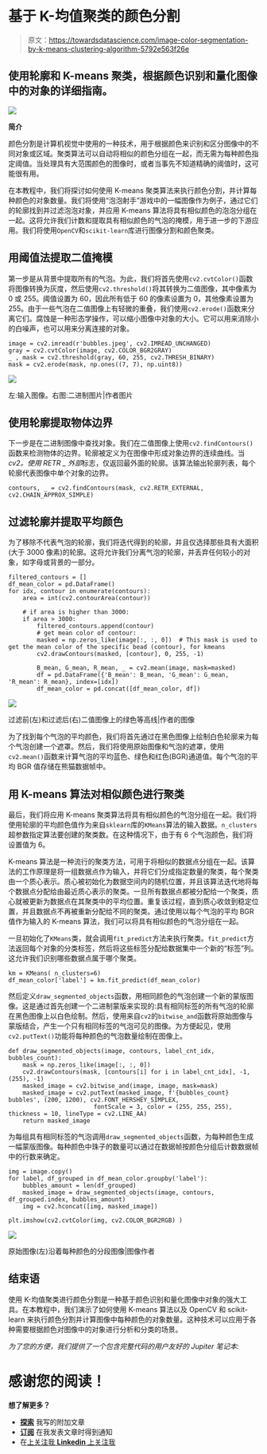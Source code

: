 # 基于 K-均值聚类的颜色分割

> 原文：<https://towardsdatascience.com/image-color-segmentation-by-k-means-clustering-algorithm-5792e563f26e>

## 使用轮廓和 K-means 聚类，根据颜色识别和量化图像中的对象的详细指南。

![](img/c6140fb0c399ee4a3e21f1376c3ba30a.png)

**简介**

颜色分割是计算机视觉中使用的一种技术，用于根据颜色来识别和区分图像中的不同对象或区域。聚类算法可以自动将相似的颜色分组在一起，而无需为每种颜色指定阈值。当处理具有大范围颜色的图像时，或者当事先不知道精确的阈值时，这可能很有用。

在本教程中，我们将探讨如何使用 K-means 聚类算法来执行颜色分割，并计算每种颜色的对象数量。我们将使用“泡泡射手”游戏中的一幅图像作为例子，通过它们的轮廓找到并过滤泡泡对象，并应用 K-means 算法将具有相似颜色的泡泡分组在一起。这将允许我们计数和提取具有相似颜色的气泡的掩模，用于进一步的下游应用。我们将使用`OpenCV`和`scikit-learn`库进行图像分割和颜色聚类。

## **用阈值法提取二值掩模**

第一步是从背景中提取所有的气泡。为此，我们将首先使用`cv2.cvtColor()`函数将图像转换为灰度，然后使用`cv2.threshold()`将其转换为二值图像，其中像素为 0 或 255。阈值设置为 60，因此所有低于 60 的像素设置为 0，其他像素设置为 255。由于一些气泡在二值图像上有轻微的重叠，我们使用`cv2.erode()`函数来分离它们。腐蚀是一种形态学操作，可以缩小图像中对象的大小。它可以用来消除小的白噪声，也可以用来分离连接的对象。

```
image = cv2.imread(r'bubbles.jpeg', cv2.IMREAD_UNCHANGED)
gray = cv2.cvtColor(image, cv2.COLOR_BGR2GRAY)
_ , mask = cv2.threshold(gray, 60, 255, cv2.THRESH_BINARY)
mask = cv2.erode(mask, np.ones((7, 7), np.uint8))
```

![](img/e46796d2b97e0cf1203a8a9ab14647a9.png)

左:输入图像。右图:二进制图片|作者图片

## **使用轮廓提取物体边界**

下一步是在二进制图像中查找对象。我们在二值图像上使用`cv2.findContours()`函数来检测物体的边界。轮廓被定义为在图像中形成对象边界的连续曲线。当 *cv2。使用 RETR _ 外部*标志，仅返回最外面的轮廓。该算法输出轮廓列表，每个轮廓代表图像中单个对象的边界。

```
contours, _ = cv2.findContours(mask, cv2.RETR_EXTERNAL, cv2.CHAIN_APPROX_SIMPLE)
```

## **过滤轮廓并提取平均颜色**

为了移除不代表气泡的轮廓，我们将迭代得到的轮廓，并且仅选择那些具有大面积(大于 3000 像素)的轮廓。这将允许我们分离气泡的轮廓，并丢弃任何较小的对象，如字母或背景的一部分。

```
filtered_contours = []
df_mean_color = pd.DataFrame()
for idx, contour in enumerate(contours):
    area = int(cv2.contourArea(contour))

    # if area is higher than 3000:
    if area > 3000:
        filtered_contours.append(contour)
        # get mean color of contour:
        masked = np.zeros_like(image[:, :, 0])  # This mask is used to get the mean color of the specific bead (contour), for kmeans
        cv2.drawContours(masked, [contour], 0, 255, -1)

        B_mean, G_mean, R_mean, _ = cv2.mean(image, mask=masked)
        df = pd.DataFrame({'B_mean': B_mean, 'G_mean': G_mean, 'R_mean': R_mean}, index=[idx])
        df_mean_color = pd.concat([df_mean_color, df])
```

![](img/d51965c6c96361aea590d654de12fc16.png)

过滤前(左)和过滤后(右)二值图像上的绿色等高线|作者的图像

为了找到每个气泡的平均颜色，我们将首先通过在黑色图像上绘制白色轮廓来为每个气泡创建一个遮罩。然后，我们将使用原始图像和气泡的遮罩，使用`cv2.mean()`函数来计算气泡的平均蓝色、绿色和红色(BGR)通道值。每个气泡的平均 BGR 值存储在熊猫数据帧中。

## **用 K-means 算法对相似颜色进行聚类**

最后，我们将应用 K-means 聚类算法将具有相似颜色的气泡分组在一起。我们将使用轮廓的平均颜色值作为来自`sklearn`库的`KMeans`算法的输入数据。`n_clusters`超参数指定算法要创建的聚类数。在这种情况下，由于有 6 个气泡颜色，我们将设置值为 6。

K-means 算法是一种流行的聚类方法，可用于将相似的数据点分组在一起。该算法的工作原理是将一组数据点作为输入，并将它们分成指定数量的聚类，每个聚类由一个质心表示。质心被初始化为数据空间内的随机位置，并且该算法迭代地将每个数据点分配给由最近质心表示的聚类。一旦所有数据点都被分配给一个聚类，质心就被更新为数据点在其聚类中的平均位置。重复该过程，直到质心收敛到稳定位置，并且数据点不再被重新分配给不同的聚类。通过使用以每个气泡的平均 BGR 值作为输入的 K-means 算法，我们可以将具有相似颜色的气泡分组在一起。

一旦初始化了`KMeans`类，就会调用`fit_predict`方法来执行聚类。`fit_predict`方法返回每个对象的分类标签，然后将这些标签分配给数据集中一个新的“标签”列。这允许我们识别哪些数据点属于哪个聚类。

```
km = KMeans( n_clusters=6)
df_mean_color['label'] = km.fit_predict(df_mean_color)
```

然后定义`draw_segmented_objects`函数，用相同颜色的气泡创建一个新的蒙版图像。这是通过首先创建一个二进制蒙版来实现的:具有相同标签的所有气泡的轮廓在黑色图像上以白色绘制。然后，使用来自`cv2`的`bitwise_and`函数将原始图像与蒙版结合，产生一个只有相同标签的气泡可见的图像。为方便起见，使用`cv2.putText()`功能将每种颜色的气泡数量绘制在图像上。

```
def draw_segmented_objects(image, contours, label_cnt_idx, bubbles_count):
    mask = np.zeros_like(image[:, :, 0])
    cv2.drawContours(mask, [contours[i] for i in label_cnt_idx], -1, (255), -1)
    masked_image = cv2.bitwise_and(image, image, mask=mask)
    masked_image = cv2.putText(masked_image, f'{bubbles_count} bubbles', (200, 1200), cv2.FONT_HERSHEY_SIMPLEX,
                        fontScale = 3, color = (255, 255, 255), thickness = 10, lineType = cv2.LINE_AA)
    return masked_image
```

为每组具有相同标签的气泡调用`draw_segmented_objects`函数，为每种颜色生成一幅蒙版图像。每种颜色中珠子的数量可以通过在数据帧按颜色分组后计数数据帧中的行数来确定。

```
img = image.copy()
for label, df_grouped in df_mean_color.groupby('label'):
    bubbles_amount = len(df_grouped)
    masked_image = draw_segmented_objects(image, contours, df_grouped.index, bubbles_amount)
    img = cv2.hconcat([img, masked_image])

plt.imshow(cv2.cvtColor(img, cv2.COLOR_BGR2RGB) )
```

![](img/c6140fb0c399ee4a3e21f1376c3ba30a.png)

原始图像(左)沿着每种颜色的分段图像|图像作者

## **结束语**

使用 K-均值聚类进行颜色分割是一种基于颜色识别和量化图像中对象的强大工具。在本教程中，我们演示了如何使用 K-means 算法以及 OpenCV 和 scikit-learn 来执行颜色分割并计算图像中每种颜色的对象数量。这种技术可以应用于各种需要根据颜色对图像中的对象进行分析和分类的场景。

*为了您的方便，我们提供了一个包含完整代码的用户友好的 Jupiter 笔记本:*

# 感谢您的阅读！

**想了解更多？**

*   [**探索**](https://medium.com/@lihigurarie) 我写的附加文章
*   [**订阅**](https://medium.com/@lihigurarie/subscribe) 在我发表文章时得到通知
*   在[上关注我 **Linkedin** 上关注我](https://www.linkedin.com/in/lihi-gur-arie/)